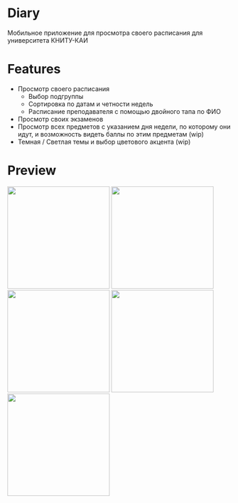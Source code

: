 # Diary
Мобильное приложение для просмотра своего расписания для университета КНИТУ-КАИ

# Features
- Просмотр своего расписания
  - Выбор подгруппы
  - Сортировка по датам и четности недель
  - Расписание преподавателя с помощью двойного тапа по ФИО
- Просмотр своих экзаменов
- Просмотр всех предметов с указанием дня недели, по которому они идут, и возможность видеть баллы по этим предметам (wip)
- Темная / Светлая темы и выбор цветового акцента (wip)

# Preview
<img src=https://github.com/kstkarus/diary/assets/150718645/022a7240-b175-43af-92c1-03b298bc3a46 width=230 />
<img src=https://github.com/kstkarus/diary/assets/150718645/8702f4f1-1161-4396-b9f5-b0f52062aa44 width=230 />
<img src=https://github.com/kstkarus/diary/assets/150718645/fe95a5c7-06c3-4084-87a6-8ac5e71a48d9 width=230 />
<img src=https://github.com/kstkarus/diary/assets/150718645/4cded9c8-d853-411c-b448-498ef40951e5 width=230 />
<img src=https://github.com/kstkarus/diary/assets/150718645/c4f10476-3c8e-4ccb-9d08-ac0daa7b3da0 width=230 />
